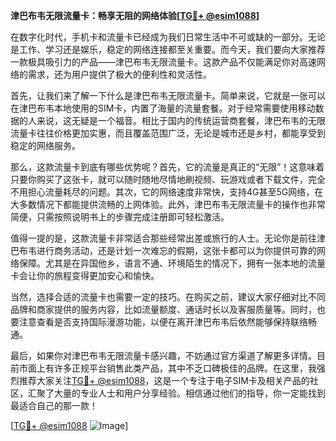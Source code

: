 **津巴布韦无限流量卡：畅享无阻的网络体验[[TG💪+ @esim1088](https://t.me/s/esim1088)]**

在数字化时代，手机卡和流量卡已经成为我们日常生活中不可或缺的一部分。无论是工作、学习还是娱乐，稳定的网络连接都至关重要。而今天，我们要向大家推荐一款极具吸引力的产品——津巴布韦无限流量卡。这款产品不仅能满足你对高速网络的需求，还为用户提供了极大的便利性和灵活性。

首先，让我们来了解一下什么是津巴布韦无限流量卡。简单来说，它就是一张可以在津巴布韦本地使用的SIM卡，内置了海量的流量套餐。对于经常需要使用移动数据的人来说，这无疑是一个福音。相比于国内的传统运营商套餐，津巴布韦的无限流量卡往往价格更加实惠，而且覆盖范围广泛，无论是城市还是乡村，都能享受到稳定的网络服务。

那么，这款流量卡到底有哪些优势呢？首先，它的流量是真正的“无限”！这意味着只要你购买了这张卡，就可以随时随地尽情地刷视频、玩游戏或者下载文件，完全不用担心流量耗尽的问题。其次，它的网络速度非常快，支持4G甚至5G网络，在大多数情况下都能提供流畅的上网体验。此外，津巴布韦无限流量卡的操作也非常简便，只需按照说明书上的步骤完成注册即可轻松激活。

值得一提的是，这款流量卡非常适合那些经常出差或旅行的人士。无论你是前往津巴布韦进行商务活动，还是计划一次难忘的假期，这张卡都可以为你提供可靠的网络保障。尤其是在异国他乡，语言不通、环境陌生的情况下，拥有一张本地的流量卡会让你的旅程变得更加安心和愉快。

当然，选择合适的流量卡也需要一定的技巧。在购买之前，建议大家仔细对比不同品牌和商家提供的服务内容，比如流量额度、通话时长以及客服质量等。同时，也要注意查看是否支持国际漫游功能，以便在离开津巴布韦后依然能够保持联络畅通。

最后，如果你对津巴布韦无限流量卡感兴趣，不妨通过官方渠道了解更多详情。目前市面上有许多正规平台销售此类产品，其中不乏口碑极佳的品牌。在这里，我强烈推荐大家关注[TG💪+ @esim1088](https://t.me/s/esim1088)，这是一个专注于电子SIM卡及相关产品的社区，汇聚了大量的专业人士和用户分享经验。相信通过他们的指导，你一定能找到最适合自己的那一款！

[[TG💪+ @esim1088](https://t.me/s/esim1088) ![Image](https://i.postimg.cc/4NQfJmqS/Snipaste-2025-05-13-00-14-12.png)]